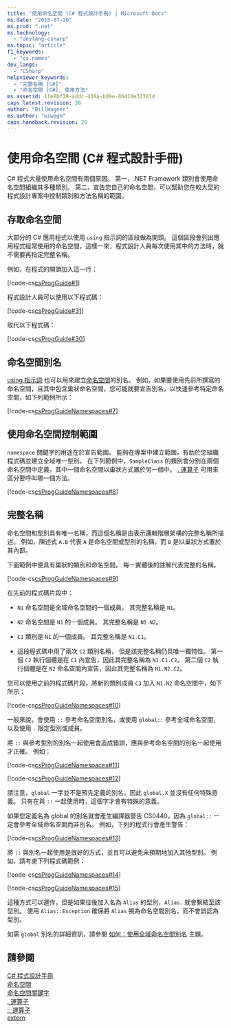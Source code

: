 ```yaml
---
title: "使用命名空間 (C# 程式設計手冊) | Microsoft Docs"
ms.date: "2015-07-20"
ms.prod: ".net"
ms.technology: 
  - "devlang-csharp"
ms.topic: "article"
f1_keywords: 
  - "cs.names"
dev_langs: 
  - "CSharp"
helpviewer_keywords: 
  - "完整名稱 [C#]"
  - "命名空間 [C#], 使用方法"
ms.assetid: 1fe8bf39-addc-438a-bd9e-86410e32381d
caps.latest.revision: 26
author: "BillWagner"
ms.author: "wiwagn"
caps.handback.revision: 26
---
```

# 使用命名空間 (C# 程式設計手冊)
C\# 程式大量使用命名空間有兩個原因。  第一，.NET Framework 類別會使用命名空間組織其多種類別。  第二，宣告您自己的命名空間，可以幫助您在較大型的程式設計專案中控制類別和方法名稱的範圍。  
  
## 存取命名空間  
 大部分的 C\# 應用程式以使用 `using` 指示詞的區段做為開頭。  這個區段會列出應用程式經常使用的命名空間，這樣一來，程式設計人員每次使用其中的方法時，就不需要再指定完整名稱。  
  
 例如，在程式的開頭加入這一行：  
  
 [!code-cs[csProgGuide#1](../../../csharp/programming-guide/inside-a-program/codesnippet/csharp/csProgGuide/using.cs#1)]  
  
 程式設計人員可以使用以下程式碼：  
  
 [!code-cs[csProgGuide#31](../../../csharp/programming-guide/inside-a-program/codesnippet/csharp/csProgGuide/progGuide.cs#31)]  
  
 取代以下程式碼：  
  
 [!code-cs[csProgGuide#30](../../../csharp/programming-guide/inside-a-program/codesnippet/csharp/csProgGuide/progGuide.cs#30)]  
  
## 命名空間別名  
 [using 指示詞](../../../csharp/language-reference/keywords/using-directive.md) 也可以用來建立[命名空間](../../../csharp/language-reference/keywords/namespace.md)的別名。  例如，如果要使用先前所撰寫的命名空間，且其中包含巢狀命名空間，您可能就要宣告別名，以快速參考特定命名空間，如下列範例所示：  
  
 [!code-cs[csProgGuideNamespaces#7](../../../csharp/programming-guide/namespaces/codesnippet/csharp/Namespaces/Namespaces2.cs#7)]  
  
## 使用命名空間控制範圍  
 `namespace` 關鍵字的用途在於宣告範圍。  能夠在專案中建立範圍，有助於您組織程式碼並建立全域唯一型別。  在下列範例中，`SampleClass` 的類別會分別在兩個命名空間中定義，其中一個命名空間以巢狀方式置於另一個中。  [. 運算子](../../../csharp/language-reference/operators/member-access-operator.md) 可用來區分要呼叫哪一個方法。  
  
 [!code-cs[csProgGuideNamespaces#8](../../../csharp/programming-guide/namespaces/codesnippet/csharp/Namespaces/Namespaces.cs#8)]  
  
## 完整名稱  
 命名空間和型別具有唯一名稱，而這個名稱是由表示邏輯階層架構的完整名稱所描述。  例如，陳述式 `A.B` 代表 `A` 是命名空間或型別的名稱，而 `B` 是以巢狀方式置於其內部。  
  
 下面範例中便具有巢狀的類別和命名空間。  每一實體後的註解代表完整的名稱。  
  
 [!code-cs[csProgGuideNamespaces#9](../../../csharp/programming-guide/namespaces/codesnippet/csharp/Namespaces/Namespaces.cs#9)]  
  
 在先前的程式碼片段中：  
  
-   `N1` 命名空間是全域命名空間的一個成員。  其完整名稱是 `N1`。  
  
-   `N2` 命名空間是 `N1` 的一個成員。  其完整名稱是 `N1.N2`。  
  
-   `C1` 類別是 `N1` 的一個成員。  其完整名稱是 `N1.C1`。  
  
-   這段程式碼中用了兩次 `C2` 類別名稱，  但是該完整名稱仍具唯一獨特性。  第一個 `C2` 執行個體是在 `C1` 內宣告，因此其完整名稱為 `N1.C1.C2`。  第二個 `C2` 執行個體是在 `N2` 命名空間內宣告，因此其完整名稱為 `N1.N2.C2`。  
  
 您可以使用之前的程式碼片段，將新的類別成員 `C3` 加入 `N1.N2` 命名空間中，如下所示：  
  
 [!code-cs[csProgGuideNamespaces#10](../../../csharp/programming-guide/namespaces/codesnippet/csharp/Namespaces/Namespaces.cs#10)]  
  
 一般來說，會使用 `::` 參考命名空間別名，或使用 `global::` 參考全域命名空間，以及使用 `.` 限定型別或成員。  
  
 將 `::` 與參考型別的別名一起使用會造成錯誤，應與參考命名空間的別名一起使用才正確。  例如：  
  
 [!code-cs[csProgGuideNamespaces#11](../../../csharp/programming-guide/namespaces/codesnippet/csharp/Namespaces/Namespaces2.cs#11)]  
  
 [!code-cs[csProgGuideNamespaces#12](../../../csharp/programming-guide/namespaces/codesnippet/csharp/Namespaces/Namespaces2.cs#12)]  
  
 請注意，`global` 一字並不是預先定義的別名，因此 `global.X` 並沒有任何特殊意義。  只有在與 `::` 一起使用時，這個字才會有特殊的意義。  
  
 如果您定義名為 global 的別名就會產生編譯器警告 CS0440，因為 `global::` 一定會參考全域命名空間而非別名。  例如，下列的程式行會產生警告：  
  
 [!code-cs[csProgGuideNamespaces#13](../../../csharp/programming-guide/namespaces/codesnippet/csharp/Namespaces/Namespaces2.cs#13)]  
  
 將 `::` 與別名一起使用是很好的方式，並且可以避免未預期地加入其他型別。  例如，請考慮下列程式碼範例：  
  
 [!code-cs[csProgGuideNamespaces#14](../../../csharp/programming-guide/namespaces/codesnippet/csharp/Namespaces/Namespaces.cs#14)]  
  
 [!code-cs[csProgGuideNamespaces#15](../../../csharp/programming-guide/namespaces/codesnippet/csharp/Namespaces/Namespaces.cs#15)]  
  
 這種方式可以運作，但是如果往後加入名為 `Alias` 的型別，`Alias.` 就會繫結至該型別。  使用 `Alias::Exception` 確保將 `Alias` 視為命名空間別名，而不會誤認為型別。  
  
 如需 `global` 別名的詳細資訊，請參閱 [如何：使用全域命名空間別名](../../../csharp/programming-guide/namespaces/how-to-use-the-global-namespace-alias.md) 主題。  
  
## 請參閱  
 [C\# 程式設計手冊](../../../csharp/programming-guide/index.md)   
 [命名空間](../../../csharp/programming-guide/namespaces/index.md)   
 [命名空間關鍵字](../../../csharp/language-reference/keywords/namespace-keywords.md)   
 [. 運算子](../../../csharp/language-reference/operators/member-access-operator.md)   
 [:: 運算子](../../../csharp/language-reference/operators/namespace-alias-qualifer.md)   
 [extern](../../../csharp/language-reference/keywords/extern.md)